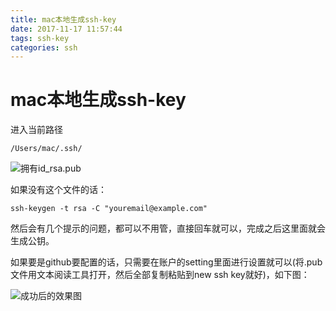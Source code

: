 ```yaml
---
title: mac本地生成ssh-key
date: 2017-11-17 11:57:44
tags: ssh-key
categories: ssh
---
```


# mac本地生成ssh-key

进入当前路径
```
/Users/mac/.ssh/
```


![拥有id_rsa.pub](http://upload-images.jianshu.io/upload_images/2585384-4dfd502b058245c7.png?imageMogr2/auto-orient/strip%7CimageView2/2/w/1240)

如果没有这个文件的话：
```
ssh-keygen -t rsa -C "youremail@example.com"
```

然后会有几个提示的问题，都可以不用管，直接回车就可以，完成之后这里面就会生成公钥。

如果要是github要配置的话，只需要在账户的setting里面进行设置就可以(将.pub文件用文本阅读工具打开，然后全部复制粘贴到new ssh key就好)，如下图：


![成功后的效果图](http://upload-images.jianshu.io/upload_images/2585384-aed9e786307f6fc9.png?imageMogr2/auto-orient/strip%7CimageView2/2/w/1240)
